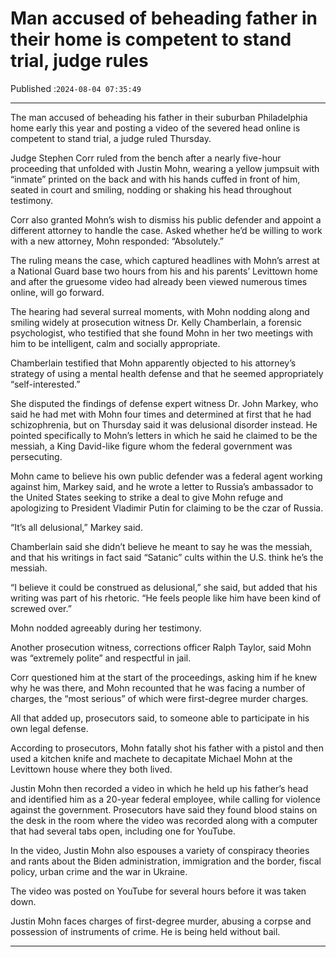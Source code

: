 # Man accused of beheading father in their home is competent to stand trial, judge rules

Published :`2024-08-04 07:35:49`

---

The man accused of beheading his father in their suburban Philadelphia home early this year and posting a video of the severed head online is competent to stand trial, a judge ruled Thursday.

Judge Stephen Corr ruled from the bench after a nearly five-hour proceeding that unfolded with Justin Mohn, wearing a yellow jumpsuit with “inmate” printed on the back and with his hands cuffed in front of him, seated in court and smiling, nodding or shaking his head throughout testimony.

Corr also granted Mohn’s wish to dismiss his public defender and appoint a different attorney to handle the case. Asked whether he’d be willing to work with a new attorney, Mohn responded: “Absolutely.”

The ruling means the case, which captured headlines with Mohn’s arrest at a National Guard base two hours from his and his parents’ Levittown home and after the gruesome video had already been viewed numerous times online, will go forward.

The hearing had several surreal moments, with Mohn nodding along and smiling widely at prosecution witness Dr. Kelly Chamberlain, a forensic psychologist, who testified that she found Mohn in her two meetings with him to be intelligent, calm and socially appropriate.

Chamberlain testified that Mohn apparently objected to his attorney’s strategy of using a mental health defense and that he seemed appropriately “self-interested.”

She disputed the findings of defense expert witness Dr. John Markey, who said he had met with Mohn four times and determined at first that he had schizophrenia, but on Thursday said it was delusional disorder instead. He pointed specifically to Mohn’s letters in which he said he claimed to be the messiah, a King David-like figure whom the federal government was persecuting.

Mohn came to believe his own public defender was a federal agent working against him, Markey said, and he wrote a letter to Russia’s ambassador to the United States seeking to strike a deal to give Mohn refuge and apologizing to President Vladimir Putin for claiming to be the czar of Russia.

“It’s all delusional,” Markey said.

Chamberlain said she didn’t believe he meant to say he was the messiah, and that his writings in fact said “Satanic” cults within the U.S. think he’s the messiah.

“I believe it could be construed as delusional,” she said, but added that his writing was part of his rhetoric. “He feels people like him have been kind of screwed over.”

Mohn nodded agreeably during her testimony.

Another prosecution witness, corrections officer Ralph Taylor, said Mohn was “extremely polite” and respectful in jail.

Corr questioned him at the start of the proceedings, asking him if he knew why he was there, and Mohn recounted that he was facing a number of charges, the “most serious” of which were first-degree murder charges.

All that added up, prosecutors said, to someone able to participate in his own legal defense.

According to prosecutors, Mohn fatally shot his father with a pistol and then used a kitchen knife and machete to decapitate Michael Mohn at the Levittown house where they both lived.

Justin Mohn then recorded a video in which he held up his father’s head and identified him as a 20-year federal employee, while calling for violence against the government. Prosecutors have said they found blood stains on the desk in the room where the video was recorded along with a computer that had several tabs open, including one for YouTube.

In the video, Justin Mohn also espouses a variety of conspiracy theories and rants about the Biden administration, immigration and the border, fiscal policy, urban crime and the war in Ukraine.

The video was posted on YouTube for several hours before it was taken down.

Justin Mohn faces charges of first-degree murder, abusing a corpse and possession of instruments of crime. He is being held without bail.

---

